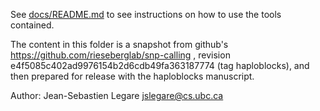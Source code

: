 See [docs/README.md](docs/README.md) to see instructions on how to use
the tools contained.

The content in this folder is a snapshot from github's
https://github.com/rieseberglab/snp-calling , revision
e4f5085c402ad9976154b2d6cdb49fa363187774 (tag haploblocks),
and then prepared for release with the haploblocks manuscript.

Author: Jean-Sebastien Legare jslegare@cs.ubc.ca
